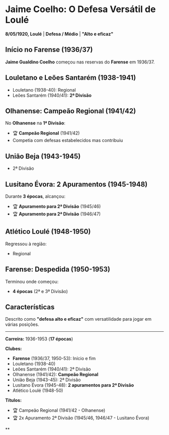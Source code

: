 # Jaime Coelho: O Defesa Versátil de Loulé

**8/05/1920, Loulé** | **Defesa / Médio** | **"Alto e eficaz"**

## Início no Farense (1936/37)

**Jaime Gualdino Coelho** começou nas reservas do **Farense** em 1936/37.

## Louletano e Leões Santarém (1938-1941)

- Louletano (1938-40): Regional
- Leões Santarém (1940/41): **2ª Divisão**

## Olhanense: Campeão Regional (1941/42)

No **Olhanense** na **1ª Divisão**:
- 🏆 **Campeão Regional** (1941/42)
- Competia com defesas estabelecidos mas contribuiu

## União Beja (1943-1945)

- 2ª Divisão

## Lusitano Évora: 2 Apuramentos (1945-1948)

Durante **3 épocas**, alcançou:
- 🏆 **Apuramento para 2ª Divisão** (1945/46)
- 🏆 **Apuramento para 2ª Divisão** (1946/47)

## Atlético Loulé (1948-1950)

Regressou à região:
- Regional

## Farense: Despedida (1950-1953)

Terminou onde começou:
- **4 épocas** (2ª e 3ª Divisão)

## Características

Descrito como **"defesa alto e eficaz"** com versatilidade para jogar em várias posições.

---

**Carreira:** 1936-1953 (**17 épocas**)

**Clubes:**
- **Farense** (1936/37, 1950-53): Início e fim
- Louletano (1938-40)
- Leões Santarém (1940/41): 2ª Divisão
- Olhanense (1941/42): **Campeão Regional**
- União Beja (1943-45): 2ª Divisão
- Lusitano Évora (1945-48): **2 apuramentos para 2ª Divisão**
- Atlético Loulé (1948-50)

**Títulos:**
- 🏆 Campeão Regional (1941/42 - Olhanense)
- 🏆 2x Apuramento 2ª Divisão (1945/46, 1946/47 - Lusitano Évora)

**